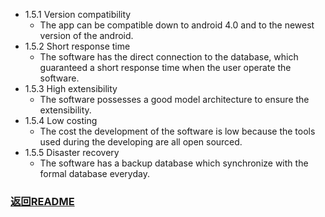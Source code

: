 * 1.5.1 Version compatibility
	* The app can be compatible down to android 4.0 and to the newest version of the android.
* 1.5.2 Short response time
	* The software has the direct connection to the database, which guaranteed a short response time when the user operate the software.
* 1.5.3 High extensibility
	* The software possesses a good model architecture to ensure the extensibility. 
* 1.5.4 Low costing
	* The cost the development of the software is low because the tools used during the developing are all open sourced.
* 1.5.5 Disaster recovery
	* The software has a backup database which synchronize with the formal database everyday.

### [返回README](https://github.com/jisheng1997/MoviesGuideApp/blob/master/README.md)
